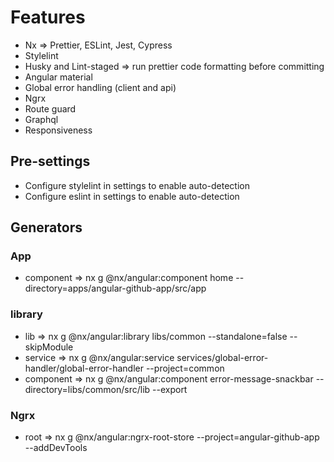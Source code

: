 # Features
- Nx => Prettier, ESLint, Jest, Cypress
- Stylelint
- Husky and Lint-staged => run prettier code formatting before committing
- Angular material
- Global error handling (client and api)
- Ngrx
- Route guard
- Graphql
- Responsiveness

## Pre-settings
- Configure stylelint in settings to enable auto-detection
- Configure eslint in settings to enable auto-detection

## Generators
### App
- component => nx g @nx/angular:component home --directory=apps/angular-github-app/src/app

### library
- lib => nx g @nx/angular:library libs/common --standalone=false --skipModule
- service => nx g @nx/angular:service services/global-error-handler/global-error-handler --project=common
- component => nx g @nx/angular:component error-message-snackbar --directory=libs/common/src/lib --export

### Ngrx
- root => nx g @nx/angular:ngrx-root-store --project=angular-github-app --addDevTools
